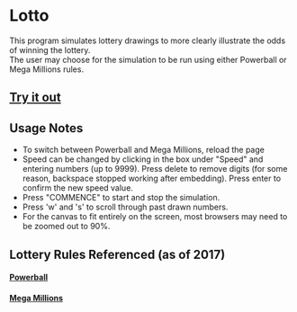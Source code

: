 # Lotto

This program simulates lottery drawings to more clearly illustrate the odds of winning the lottery. \
The user may choose for the simulation to be run using either Powerball or Mega Millions rules.

## [Try it out](people.ucsc.edu/~engor/Lotto/Lotto.html/)

## Usage Notes
* To switch between Powerball and Mega Millions, reload the page
* Speed can be changed by clicking in the box under "Speed" and entering numbers (up to 9999). Press delete to remove digits (for some reason, backspace stopped working after embedding). Press enter to confirm the new speed value.
* Press "COMMENCE" to start and stop the simulation.
* Press 'w' and 's' to scroll through past drawn numbers.
* For the canvas to fit entirely on the screen, most browsers may need to be zoomed out to 90%.

## Lottery Rules Referenced (as of 2017)
#### [Powerball](https://www.powerball.com/games/home)
#### [Mega Millions](https://www.megamillions.com/how-to-play)